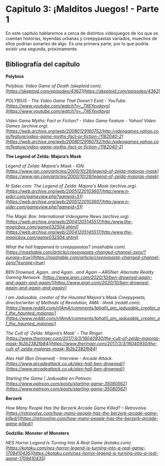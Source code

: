 # Capitulo 3: ¡Malditos Juegos! - Parte 1

En este capitulo hablaremos a cerca de distintos videojuegos de los que se cuentan historias, leyendas urbanas y creepypastas variados, muechos de ellos podrían sonarles de algo. Es una primera parte, por lo que podría existir una segunda, próximamente.

## Bibliografía del capítulo

**Polybius**

*Polybius: Video Game of Death (skeptoid.com). [https://skeptoid.com/episodes/4362](https://skeptoid.com/episodes/4362)*

*POLYBIUS - The Video Game That Doesn't Exist - YouTube. [https://www.youtube.com/watch?v=_7X6Yeydgyg](https://www.youtube.com/watch?v=_7X6Yeydgyg)*

*Video Game Myths: Fact or Fiction? - Video Game Feature - Yahoo! Video Games (archive.org). [https://web.archive.org/web/20080129160752/http:/videogames.yahoo.com/feature/video-game-myths-fact-or-fiction-/1182040-2](https://web.archive.org/web/20080129160752/http:/videogames.yahoo.com/feature/video-game-myths-fact-or-fiction-/1182040-2)*

**The Legend of Zelda: Majora’s Mask**

*Legend of Zelda: Majora's Mask - IGN. [https://www.ign.com/articles/2000/10/26/legend-of-zelda-majoras-mask](https://www.ign.com/articles/2000/10/26/legend-of-zelda-majoras-mask)*

*N-Sider.com: The Legend of Zelda: Majora's Mask (archive.org). [https://web.archive.org/web/20051220103607/http:/www.n-sider.com/gameview.php?gameid=51](https://web.archive.org/web/20051220103607/http:/www.n-sider.com/gameview.php?gameid=51)*

*The Magic Box: International Videogame News (archive.org). [https://web.archive.org/web/20041205145517/http:/www.the-magicbox.com/game032504.shtml](https://web.archive.org/web/20041205145517/http:/www.the-magicbox.com/game032504.shtml)*

*What the hell happened to creepypastas? (mashable.com). [https://mashable.com/article/creepypasta-changed-channel-zero/?europe=true](https://mashable.com/article/creepypasta-changed-channel-zero/?europe=true)*

*BEN Drowned, Again…and Again…and Again – ARGNet: Alternate Reality Gaming Network. [https://www.argn.com/2020/10/ben-drowned-again-and-again-and-again/](https://www.argn.com/2020/10/ben-drowned-again-and-again-and-again/)*

*I am Jadusable, creator of the Haunted Majora's Mask Creepypasta, director/writer of Methods of Revolution, AMA : IAmA (reddit.com). [https://www.reddit.com/r/IAmA/comments/tphqf/i_am_jadusable_creator_of_the_haunted_majoras/](https://www.reddit.com/r/IAmA/comments/tphqf/i_am_jadusable_creator_of_the_haunted_majoras/)*

*The Cult of ‘Zelda: Majora’s Mask’ - The Ringer. [https://www.theringer.com/2017/3/3/16040930/the-cult-of-zelda-majoras-mask-1b2b2382fb84](https://www.theringer.com/2017/3/3/16040930/the-cult-of-zelda-majoras-mask-1b2b2382fb84)*

*Alex Hall (Ben Drowned) - Interview - Arcade Attack. [https://www.arcadeattack.co.uk/alex-hall-ben-drowned/](https://www.arcadeattack.co.uk/alex-hall-ben-drowned/)*

*Starting the Game | Jadusable en Patreon. [https://www.patreon.com/posts/starting-game-35080562](https://www.patreon.com/posts/starting-game-35080562)*

**Berzerk**

*How Many People Has the Berzerk Arcade Game Killed? – Retrovolve. [https://retrovolve.com/how-many-people-has-the-berzerk-arcade-game-killed/](https://retrovolve.com/how-many-people-has-the-berzerk-arcade-game-killed/)*

**Godzilla: Monster of Monsters**

*NES Horror Legend Is Turning Into A Real Game (kotaku.com). [https://kotaku.com/nes-horror-legend-is-turning-into-a-real-game-1709410435](https://kotaku.com/nes-horror-legend-is-turning-into-a-real-game-1709410435)*
